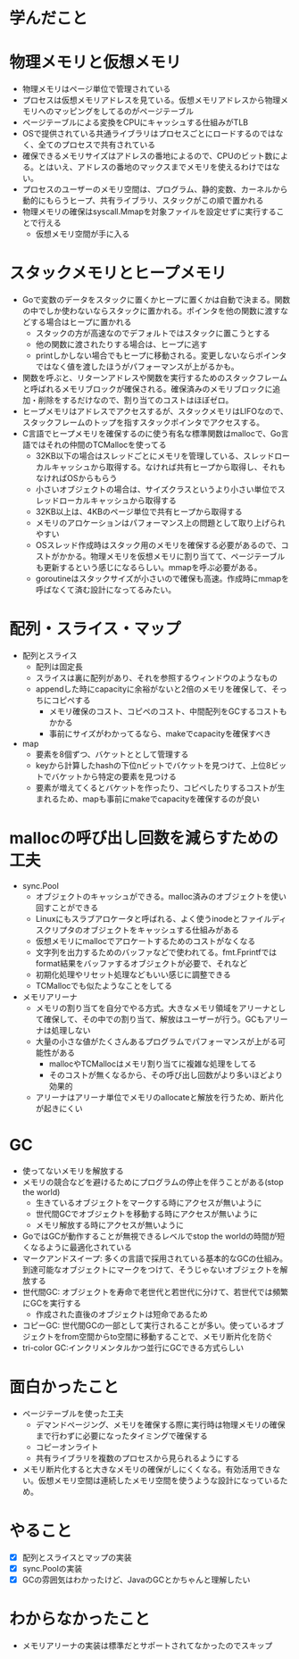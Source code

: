 # 学んだこと

# 物理メモリと仮想メモリ
- 物理メモリはページ単位で管理されている
- プロセスは仮想メモリアドレスを見ている。仮想メモリアドレスから物理メモリへのマッピングをしてるのがページテーブル
- ページテーブルによる変換をCPUにキャッシュする仕組みがTLB
- OSで提供されている共通ライブラリはプロセスごとにロードするのではなく、全てのプロセスで共有されている
- 確保できるメモリサイズはアドレスの番地によるので、CPUのビット数による。とはいえ、アドレスの番地のマックスまでメモリを使えるわけではない。
- プロセスのユーザーのメモリ空間は、プログラム、静的変数、カーネルから動的にもらうヒープ、共有ライブラリ、スタックがこの順で置かれる
- 物理メモリの確保はsyscall.Mmapを対象ファイルを設定せずに実行することで行える
  - 仮想メモリ空間が手に入る

# スタックメモリとヒープメモリ
- Goで変数のデータをスタックに置くかヒープに置くかは自動で決まる。関数の中でしか使わないならスタックに置かれる。ポインタを他の関数に渡すなどする場合はヒープに置かれる
  - スタックの方が高速なのでデフォルトではスタックに置こうとする
  - 他の関数に渡されたりする場合は、ヒープに逃す
  - printしかしない場合でもヒープに移動される。変更しないならポインタではなく値を渡したほうがパフォーマンスが上がるかも。
- 関数を呼ぶと、リターンアドレスや関数を実行するためのスタックフレームと呼ばれるメモリブロックが確保される。確保済みのメモリブロックに追加・削除をするだけなので、割り当てのコストはほぼゼロ。
- ヒープメモリはアドレスでアクセスするが、スタックメモリはLIFOなので、スタックフレームのトップを指すスタックポインタでアクセスする。
- C言語でヒープメモリを確保するのに使う有名な標準関数はmallocで、Go言語ではそれの仲間のTCMallocを使ってる
  - 32KB以下の場合はスレッドごとにメモリを管理している、スレッドローカルキャッシュから取得する。なければ共有ヒープから取得し、それもなければOSからもらう
  - 小さいオブジェクトの場合は、サイズクラスというより小さい単位でスレッドローカルキャッシュから取得する
  - 32KB以上は、4KBのページ単位で共有ヒープから取得する
  - メモリのアロケーションはパフォーマンス上の問題として取り上げられやすい
  - OSスレッド作成時はスタック用のメモリを確保する必要があるので、コストがかかる。物理メモリを仮想メモリに割り当てて、ページテーブルも更新するという感じになるらしい。mmapを呼ぶ必要がある。
  - goroutineはスタックサイズが小さいので確保も高速。作成時にmmapを呼ばなくて済む設計になってるみたい。

# 配列・スライス・マップ
- 配列とスライス
  - 配列は固定長
  - スライスは裏に配列があり、それを参照するウィンドウのようなもの
  - appendした時にcapacityに余裕がないと2倍のメモリを確保して、そっちにコピペする
    - メモリ確保のコスト、コピペのコスト、中間配列をGCするコストもかかる
    - 事前にサイズがわかってるなら、makeでcapacityを確保すべき
- map
  - 要素を8個ずつ、バケットととして管理する
  - keyから計算したhashの下位nビットでバケットを見つけて、上位8ビットでバケットから特定の要素を見つける
  - 要素が増えてくるとバケットを作ったり、コピペしたりするコストが生まれるため、mapも事前にmakeでcapacityを確保するのが良い

# mallocの呼び出し回数を減らすための工夫
- sync.Pool
  - オブジェクトのキャッシュができる。malloc済みのオブジェクトを使い回すことができる
  - Linuxにもスラブアロケータと呼ばれる、よく使うinodeとファイルディスクリプタのオブジェクトをキャッシュする仕組みがある
  - 仮想メモリにmallocでアロケートするためのコストがなくなる
  - 文字列を出力するためのバッファなどで使われてる。fmt.Fprintfではformat結果をバッファするオブジェクトが必要で、それなど
  - 初期化処理やリセット処理などもいい感じに調整できる
  - TCMallocでも似たようなことをしてる
- メモリアリーナ
  - メモリの割り当てを自分でやる方式。大きなメモリ領域をアリーナとして確保して、その中での割り当て、解放はユーザーが行う。GCもアリーナは処理しない
  - 大量の小さな値がたくさんあるプログラムでパフォーマンスが上がる可能性がある
    - mallocやTCMallocはメモリ割り当てに複雑な処理をしてる
    - そのコストが無くなるから、その呼び出し回数がより多いほどより効果的
  - アリーナはアリーナ単位でメモリのallocateと解放を行うため、断片化が起きにくい

# GC
- 使ってないメモリを解放する
- メモリの競合などを避けるためにプログラムの停止を伴うことがある(stop the world)
  - 生きているオブジェクトをマークする時にアクセスが無いように
  - 世代間GCでオブジェクトを移動する時にアクセスが無いように
  - メモリ解放する時にアクセスが無いように
- GoではGCが動作することが無視できるレベルでstop the worldの時間が短くなるように最適化されている
- マークアンドスイープ: 多くの言語で採用されている基本的なGCの仕組み。到達可能なオブジェクトにマークをつけて、そうじゃないオブジェクトを解放する
- 世代間GC: オブジェクトを寿命で老世代と若世代に分けて、若世代では頻繁にGCを実行する
  - 作成された直後のオブジェクトは短命であるため
- コピーGC: 世代間GCの一部として実行されることが多い。使っているオブジェクトをfrom空間からto空間に移動することで、メモリ断片化を防ぐ
- tri-color GC:インクリメンタルかつ並行にGCできる方式らしい

# 面白かったこと
- ページテーブルを使った工夫
  - デマンドページング、メモリを確保する際に実行時は物理メモリの確保まで行わずに必要になったタイミングで確保する
  - コピーオンライト
  - 共有ライブラリを複数のプロセスから見られるようにする
- メモリ断片化すると大きなメモリの確保がしにくくなる。有効活用できない。仮想メモリ空間は連続したメモリ空間を使うような設計になっているため。

# やること
- [x] 配列とスライスとマップの実装
- [x] sync.Poolの実装
- [x] GCの雰囲気はわかったけど、JavaのGCとかちゃんと理解したい

# わからなかったこと
- メモリアリーナの実装は標準だとサポートされてなかったのでスキップ
